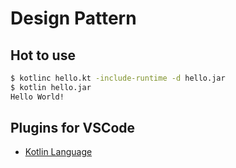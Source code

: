 # Design Pattern

## Hot to use

```bash
$ kotlinc hello.kt -include-runtime -d hello.jar
$ kotlin hello.jar
Hello World!
```

## Plugins for VSCode

- [Kotlin Language]()
